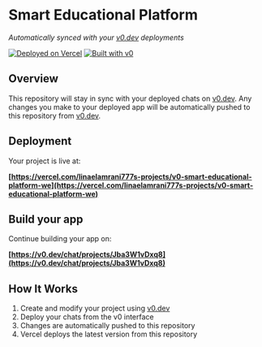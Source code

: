 # Smart Educational Platform

*Automatically synced with your [v0.dev](https://v0.dev) deployments*

[![Deployed on Vercel](https://img.shields.io/badge/Deployed%20on-Vercel-black?style=for-the-badge&logo=vercel)](https://vercel.com/linaelamrani777s-projects/v0-smart-educational-platform-we)
[![Built with v0](https://img.shields.io/badge/Built%20with-v0.dev-black?style=for-the-badge)](https://v0.dev/chat/projects/Jba3W1vDxq8)

## Overview

This repository will stay in sync with your deployed chats on [v0.dev](https://v0.dev).
Any changes you make to your deployed app will be automatically pushed to this repository from [v0.dev](https://v0.dev).

## Deployment

Your project is live at:

**[https://vercel.com/linaelamrani777s-projects/v0-smart-educational-platform-we](https://vercel.com/linaelamrani777s-projects/v0-smart-educational-platform-we)**

## Build your app

Continue building your app on:

**[https://v0.dev/chat/projects/Jba3W1vDxq8](https://v0.dev/chat/projects/Jba3W1vDxq8)**

## How It Works

1. Create and modify your project using [v0.dev](https://v0.dev)
2. Deploy your chats from the v0 interface
3. Changes are automatically pushed to this repository
4. Vercel deploys the latest version from this repository
